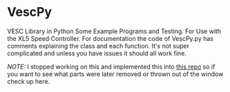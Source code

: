 # VescPy
VESC Library in Python
Some Example Programs and Testing. For Use with the XL5 Speed Controller.
For documentation the code of VescPy.py has comments explaining the class and each function.
It's not super complicated and unless you have issues it should all work fine.

*NOTE:* I stopped working on this and implemented this into [this repo](https://github.com/BHS-AV/software) so if you want to see what parts were later removed or thrown out of the window check up here.
